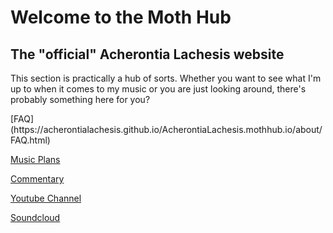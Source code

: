 

<h1> Welcome to the Moth Hub </h1>
<h2> The "official" Acherontia Lachesis website </h2>


<p> This section is practically a hub of sorts. Whether you want to see what I'm up to when it comes to my music or you are just looking around, there's probably something here for you? </p>
[FAQ](https://acherontialachesis.github.io/AcherontiaLachesis.mothhub.io/about/FAQ.html)

[Music Plans](https://acherontialachesis.github.io/AcherontiaLachesis.mothhub.io/about/plans.html)

[Commentary](https://acherontialachesis.github.io/AcherontiaLachesis.mothhub.io/about/commentary.html)

[Youtube Channel](https://www.youtube.com/channel/UCdLFJt37mICtalYdJ9wnksw)

[Soundcloud](https://soundcloud.com/user-143402737)
